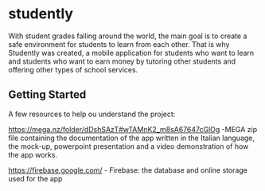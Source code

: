 # studently

With student grades falling around the world, the main goal is to create a safe environment for students to learn from each other. That is why Studently was created, a mobile application for students who want to learn and students who want to earn money by tutoring other students and offering other types of school services.

## Getting Started

A few resources to help ou understand the project:

https://mega.nz/folder/dDshSAzT#wTAMnK2_m8sA67647cGlOg -MEGA zip file containing the documentation of the app written in the Italian language, the mock-up, powerpoint presentation and a video demonstration of how the app works.

https://firebase.google.com/ - Firebase: the database and online storage used for the app
